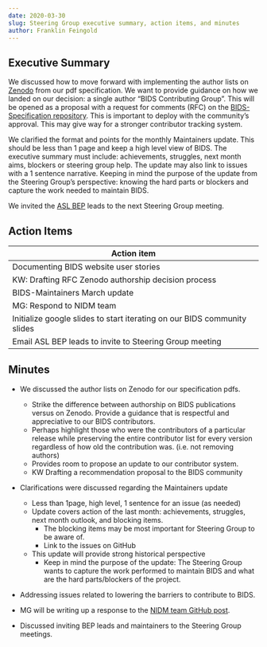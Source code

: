 ```yaml
---
date: 2020-03-30
slug: Steering Group executive summary, action items, and minutes
author: Franklin Feingold
---
```



<!-- more -->




## Executive Summary

We discussed how to move forward with implementing the author lists on [Zenodo](https://zenodo.org/record/3686062) from our pdf specification. We want to provide guidance on how we landed on our decision: a single author “BIDS Contributing Group”. This will be opened as a proposal with a request for comments (RFC) on the [BIDS-Specification repository](https://github.com/bids-standard/bids-specification). This is important to deploy with the community’s approval. This may give way for a stronger contributor tracking system.

We clarified the format and points for the monthly Maintainers update. This should be less than 1 page and keep a high level view of BIDS. The executive summary must include: achievements, struggles, next month aims, blockers or steering group help. The update may also link to issues with a 1 sentence narrative. Keeping in mind the purpose of the update from the Steering Group’s perspective: knowing the hard parts or blockers and capture the work needed to maintain BIDS.

We invited the [ASL BEP](https://bids.neuroimaging.io/bep005) leads to the next Steering Group meeting.

## Action Items



| Action item |
| -------- |
| Documenting BIDS website user stories         |
| KW: Drafting RFC Zenodo authorship decision process     |
| BIDS-Maintainers March update |
| MG: Respond to NIDM team |
| Initialize google slides to start iterating on our BIDS community slides |
| Email ASL BEP leads to invite to Steering Group meeting |

## Minutes

- We discussed the author lists on Zenodo for our specification pdfs.
  - Strike the difference between authorship on BIDS publications versus on Zenodo. Provide a guidance that is respectful and appreciative to our BIDS contributors.
  - Perhaps highlight those who were the contributors of a particular release while preserving the entire contributor list for every version regardless of how old the contribution was. (i.e. not removing authors)
  - Provides room to propose an update to our contributor system.
  - KW Drafting a recommendation proposal to the BIDS community

- Clarifications were discussed regarding the Maintainers update
  - Less than 1page, high level, 1 sentence for an issue (as needed)
  - Update covers action of the last month: achievements, struggles, next month outlook, and blocking items.
    - The blocking items may be most important for Steering Group to be aware of.
    - Link to the issues on GitHub
  - This update will provide strong historical perspective
    - Keep in mind the purpose of the update: The Steering Group wants to capture the work performed to maintain BIDS and what are the hard parts/blockers of the project.

- Addressing issues related to lowering the barriers to contribute to BIDS.

- MG will be writing up a response to the [NIDM team GitHub post](https://github.com/bids-standard/bids-specification/issues/423).

- Discussed inviting BEP leads and maintainers to the Steering Group meetings.
